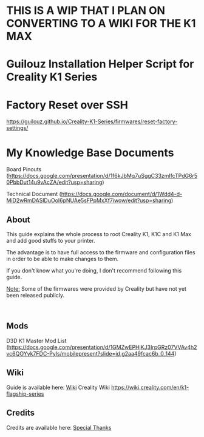 # THIS IS A WIP THAT I PLAN ON CONVERTING TO A WIKI FOR THE K1 MAX

# Guilouz Installation Helper Script for Creality K1 Series


# Factory Reset over SSH 
https://guilouz.github.io/Creality-K1-Series/firmwares/reset-factory-settings/ 

# My Knowledge Base Documents
Board Pinouts (https://docs.google.com/presentation/d/1f6kJbMq7uSggC33zmIfcTPdG6r50PbbDut14u9vAcZA/edit?usp=sharing)

Technical Document (https://docs.google.com/document/d/1Wdd4-d-MiD2wRmDASlDuOoI6pNUAe5sFPpMxXf7iwow/edit?usp=sharing)


## About

This guide explains the whole process to root Creality K1, K1C and K1 Max and add good stuffs to your printer.

The advantage is to have full access to the firmware and configuration files in order to be able to make changes to them.

If you don't know what you're doing, I don't recommend following this guide.

<u>Note:</u> Some of the firmwares were provided by Creality but have not yet been released publicly.

<br />

## Mods

D3D K1 Master Mod List (https://docs.google.com/presentation/d/1GMZwEPHjKJ3IrpGRz07VVAv4h2vc6QOYyk7FDC-Pyls/mobilepresent?slide=id.g2aa49fcac6b_0_144)
## Wiki

Guide is  available here: [Wiki](https://github.com/Guilouz/Creality-K1-and-K1-Max/wiki)
Creality Wiki https://wiki.creality.com/en/k1-flagship-series
<br />

## Credits

Credits are available here: [Special Thanks](https://github.com/Guilouz/Creality-K1-and-K1-Max/wiki/Special-Thanks)

<br />
